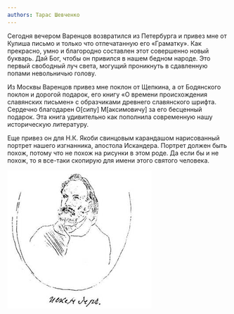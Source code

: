 ```yaml
---
authors: Тарас Шевченко
---
```


Сегодня вечером Варенцов возвратился из Петербурга и привез мне от
Кулиша письмо и только что отпечатанную его «Граматку». Как прекрасно,
умно и благородно составлен этот совершенно новый букварь. Дай
Бог, чтобы он привился в нашем бедном народе. Это первый свободный луч
света, могущий проникнуть в сдавленную попами невольничью голову.

Из Москвы Варенцов привез мне поклон от Щепкина, а от Бодянского поклон
и дорогой подарок, его книгу «О времени происхождения славянских
письмен» с образчиками древнего славянского шрифта. Сердечно благодарен
О[сипу] М[аксимовичу] за его бесценный подарок. Эта книга удивительно
как пополнила современную нашу историческую литературу.

Еще привез он для Н.К. Якоби свинцовым карандашом нарисованный портрет
нашего изгнанника, апостола Искандера. Портрет должен быть похож, потому
что не похож на рисунки в этом роде. Да если бы и не похож, то я
все-таки скопирую для имени этого святого человека.

![alt text](zobr03.jpg)

